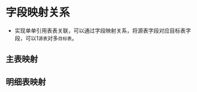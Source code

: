 # 字段映射关系 <Badge text="尽消存" />
- 实现单单引用表表关联，可以通过字段映射关系，将源表字段对应目标表字段，可以1`源表`对多`目标表`。
## 主表映射
## 明细表映射 